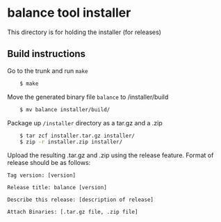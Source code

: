 # balance tool installer

This directory is for holding the installer (for releases)

Build instructions
-

Go to the trunk and run `make`

```bash
    $ make
```

Move the generated binary file `balance` to /installer/build

```bash
    $ mv balance installer/build/
```

Package up `/installer` directory as a tar.gz and a .zip

```bash
    $ tar zcf installer.tar.gz installer/
    $ zip -r installer.zip installer/
```

Upload the resulting .tar.gz and .zip using the release feature. Format of release should be as follows:

    Tag version: [version]
    
    Release title: balance [version]
    
    Describe this release: [description of release]
    
    Attach Binaries: [.tar.gz file, .zip file]
